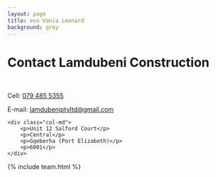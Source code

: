 ```yaml
---
layout: page
title: evo Vania Leonard
background: grey
---
```

<div class="col-lg-12 text-center">
	<h1 class="section-heading text-uppercase">Contact Lamdubeni Construction</h1>
</div>

<br>

<div class="container contact-us">
  <div class="row">

  <div class="col-md">
		<!-- <p>Tel: <a href="tel:+27210232228"> 079 485 5355</a></p> -->
		<p>Cell: <a href="tel:+27794855355">079 485 5355</a></p>
		<p>E-mail: <a href="mailto:lamdubeniptyltd@gmail.com?subject=Mail from our Website">lamdubeniptyltd@gmail.com</a></p>
    </div>

    <div class="col-md">
		<p>Unit 12 Salford Court</p>
		<p>Central</p>
		<p>Gqeberha (Port Elizabeth)</p>
		<p>6001</p>
    </div>
    
  </div>
</div>

{% include team.html %}

<br>

